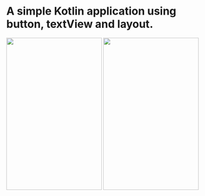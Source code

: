 # A simple Kotlin application using button, textView and layout.

<img src=https://user-images.githubusercontent.com/56589369/87422684-c0222c80-c5e1-11ea-978b-60e07dbd8820.png height="400" width="250"> <img src=https://user-images.githubusercontent.com/56589369/87422686-c1ebf000-c5e1-11ea-9aba-34af92ca9abf.png height="400" width="250">
